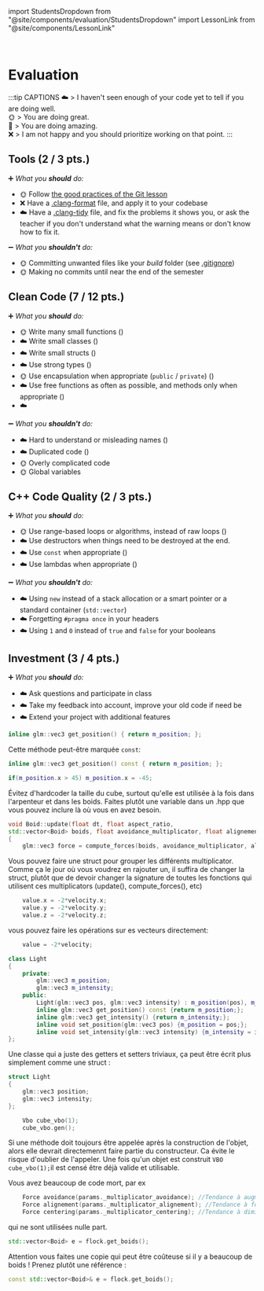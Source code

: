 import StudentsDropdown from "@site/components/evaluation/StudentsDropdown"
import LessonLink from "@site/components/LessonLink"

<StudentsDropdown/>

<br/>

# Evaluation

:::tip CAPTIONS
☁️ > I haven't seen enough of your code yet to tell if you are doing well.<br/>
🌞 > You are doing great.<br/>
🌈 > You are doing amazing.<br/>
❌ > I am not happy and you should prioritize working on that point.
:::

## Tools (2 / 3 pts.)

➕ *What you **should** do:*

- 🌞 Follow [the good practices of the Git lesson](/lessons/git#good-practices)
- ❌ Have a [.clang-format](/lessons/formatting-tool/) file, and apply it to your codebase
- ☁️ Have a [.clang-tidy](/lessons/static-analysers/) file, and fix the problems it shows you, or ask the teacher if you don't understand what the warning means or don't know how to fix it.

➖ *What you **shouldn't** do:*

- 🌞 Committing unwanted files like your *build* folder (see [.gitignore](/lessons/git#gitignore))
- 🌞 Making no commits until near the end of the semester

## Clean Code (7 / 12 pts.)

➕ *What you **should** do:*

- 🌞 Write many small functions (<LessonLink slug="write-small-functions"/>)
- ☁️ Write small classes (<LessonLink slug="design-cohesive-classes"/>)
- ☁️ Write small structs (<LessonLink slug="use-structs-to-group-data"/>)
- ☁️ Use strong types (<LessonLink slug="strong-types"/>)
- 🌞 Use encapsulation when appropriate (`public` / `private`) (<LessonLink slug="design-cohesive-classes"/>)
- ☁️ Use free functions as often as possible, and methods only when appropriate (<LessonLink slug="prefer-free-functions"/>)
- ☁️ <LessonLink slug="minimize-dependencies"/>

➖ *What you **shouldn't** do:*

- ☁️ Hard to understand or misleading names (<LessonLink slug="naming"/>)
- ☁️ Duplicated code (<LessonLink slug="dry-dont-repeat-yourself"/>)
- 🌞 Overly complicated code
- 🌞 Global variables

## C++ Code Quality (2 / 3 pts.)

➕ *What you **should** do:*

- 🌞 Use range-based loops or algorithms, instead of raw loops (<LessonLink slug="stl-algorithms"/>)
- ☁️ Use destructors when things need to be destroyed at the end.
- ☁️ Use `const` when appropriate (<LessonLink slug="const"/>)
- ☁️ Use lambdas when appropriate (<LessonLink slug="lambda"/>)

➖ *What you **shouldn't** do:*

- ☁️ Using `new` instead of a stack allocation or a smart pointer or a standard container (`std::vector`)
- ☁️ Forgetting `#pragma once` in your headers
- ☁️ Using `1` and `0` instead of `true` and `false` for your booleans

## Investment (3 / 4 pts.)

➕ *What you **should** do:*

- ☁️ Ask questions and participate in class
- ☁️ Take my feedback into account, improve your old code if need be
- ☁️ Extend your project with additional features

```cpp
inline glm::vec3 get_position() { return m_position; };
```
Cette méthode peut-être marquée `const`:
```cpp
inline glm::vec3 get_position() const { return m_position; };
```

```cpp
if(m_position.x > 45) m_position.x = -45;
```
Évitez d'hardcoder la taille du cube, surtout qu'elle est utilisée à la fois dans l'arpenteur et dans les boids. Faites plutôt une variable dans un .hpp que vous pouvez inclure là où vous en avez besoin.

```cpp
void Boid::update(float dt, float aspect_ratio, 
std::vector<Boid> boids, float avoidance_multiplicator, float alignement_multiplicator, float centering_multiplicator)
{
    glm::vec3 force = compute_forces(boids, avoidance_multiplicator, alignement_multiplicator, centering_multiplicator);
```
Vous pouvez faire une struct pour grouper les différents multiplicator. Comme ça le jour où vous voudrez en rajouter un, il suffira de changer la struct, plutôt que de devoir changer la signature de toutes les fonctions qui utilisent ces multiplicators (update(), compute_forces(), etc)

```cpp
    value.x = -2*velocity.x;
    value.y = -2*velocity.y;
    value.z = -2*velocity.z;
```
vous pouvez faire les opérations sur es vecteurs directement:
```cpp
    value = -2*velocity;
```

```cpp
class Light
{
    private:
        glm::vec3 m_position;
        glm::vec3 m_intensity;
    public:
        Light(glm::vec3 pos, glm::vec3 intensity) : m_position(pos), m_intensity(intensity){};
        inline glm::vec3 get_position() const {return m_position;};
        inline glm::vec3 get_intensity() {return m_intensity;};
        inline void set_position(glm::vec3 pos) {m_position = pos;};
        inline void set_intensity(glm::vec3 intensity) {m_intensity = intensity;};
};
```
Une classe qui a juste des getters et setters triviaux, ça peut être écrit plus simplement comme une struct : 
```cpp
struct Light
{
    glm::vec3 position;
    glm::vec3 intensity;
};
```

```cpp
    Vbo cube_vbo(1);
    cube_vbo.gen();
```
Si une méthode doit toujours être appelée après la construction de l'objet, alors elle devrait directemennt faire partie du constructeur. Ca évite le risque d'oublier de l'appeler. Une fois qu'un objet est construit `VBO cube_vbo(1);`il est censé être déjà valide et utilisable.

Vous avez beaucoup de code mort, par ex
```cpp
    Force avoidance(params._multiplicator_avoidance); //Tendance à augmenter la distance inter-boids
    Force alignement(params._multiplicator_alignement); //Tendance à former des gros groupes facilement
    Force centering(params._multiplicator_centering); //Tendance à diminuer le rayon d'un groupe de boid
```
qui ne sont utilisées nulle part.

```cpp
std::vector<Boid> e = flock.get_boids();  
```
Attention vous faites une copie qui peut être coûteuse si il y a beaucoup de boids ! Prenez plutôt une référence :
```cpp
const std::vector<Boid>& e = flock.get_boids();  
```